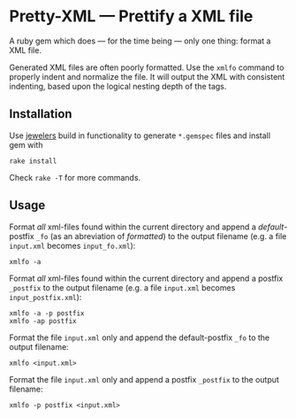 Pretty-XML &mdash; Prettify a XML file
======================================

A ruby gem which does &mdash; for the time being &mdash; only one thing: format a XML file.

Generated XML files are often poorly formatted. Use the `xmlfo` command to properly indent and normalize the file. It will output the XML with consistent indenting, based upon the logical nesting depth of the tags.

Installation
------------

Use [jewelers][1] build in functionality to generate `*.gemspec` files and install gem with

    rake install
    
Check `rake -T` for more commands.
    
Usage
-----

Format _all_ xml-files found within the current directory and append a _default_-postfix `_fo` (as an abreviation of _formatted_) to the output filename (e.g. a file `input.xml` becomes `input_fo.xml`):

    xmlfo -a

Format _all_ xml-files found within the current directory and append a postfix `_postfix` to the output filename (e.g. a file `input.xml` becomes `input_postfix.xml`):

    xmlfo -a -p postfix
    xmlfo -ap postfix

Format the file `input.xml` only and append the default-postfix `_fo` to the output filename:

    xmlfo <input.xml>

Format the file `input.xml` only and append a postfix `_postfix` to the output filename:

    xmlfo -p postfix <input.xml>
    

    
[1]: http://github.com/technicalpickles/jeweler  "Jeweler at Github"